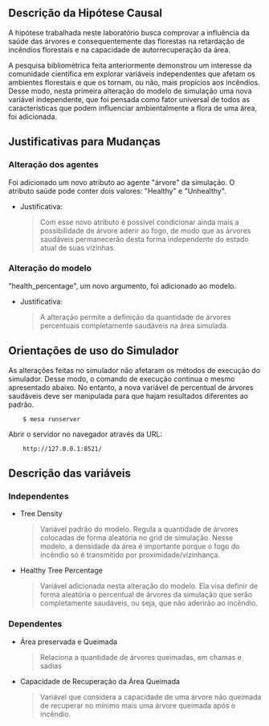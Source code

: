## Descrição da Hipótese Causal

A hipótese trabalhada neste laboratório busca comprovar a influência da saúde das árvores e consequentemente das florestas na retardação de incêndios florestais e na capacidade de autorrecuperação da área.

A pesquisa bibliométrica feita anteriormente demonstrou um interesse da comunidade científica em explorar variáveis independentes que afetam os ambientes florestais e que os tornam, ou não, mais propícios aos incêndios. Desse modo, nesta primeira alteração do modelo de simulação uma nova variável independente, que foi pensada como fator universal de todos as características que podem influenciar ambientalmente a flora de uma área, foi adicionada.

  

## Justificativas para Mudanças

### Alteração dos agentes
Foi adicionado um novo atributo ao agente "árvore" da simulação. O atributo saúde pode conter dois valores: "Healthy" e "Unhealthy".

- Justificativa:
	> Com esse novo atributo é possível condicionar ainda mais a possibilidade de árvore aderir ao fogo, de modo que as árvores saudáveis permanecerão desta forma independente do estado atual de suas vizinhas. 

### Alteração do modelo
"health_percentage", um novo argumento, foi adicionado ao modelo.

- Justificativa:
	>A alteração permite a definição da quantidade de árvores percentuais completamente saudáveis na área simulada.
  

## Orientações de uso do Simulador
As alterações feitas no simulador não afetaram os métodos de execução do simulador. Desse modo, o comando de execução continua o mesmo apresentado abaixo. No entanto, a nova variável de percentual de árvores saudáveis deve ser manipulada para que hajam resultados diferentes ao padrão.
``` 
	$ mesa runserver
```

Abrir o servidor no navegador através da URL:
```
    http://127.0.0.1:8521/
```


## Descrição das variáveis
### Independentes
- Tree Density
	>Variável padrão do modelo. Regula a quantidade de árvores colocadas de forma aleatória no grid de simulação. Nesse modelo, a densidade da área é importante porque o fogo do incêndio só é transmitido por proximidade/vizinhança. 

- Healthy Tree Percentage
	>Variável adicionada nesta alteração do modelo. Ela visa definir de forma aleatória o percentual de árvores da simulação que serão completamente saudáveis, ou seja, que não aderirão ao incêndio.

### Dependentes
- Área preservada e Queimada
	>Relaciona a quantidade de árvores queimadas, em chamas e sadias
- Capacidade de Recuperação da Área Queimada
	>Variável que considera a capacidade de uma árvore não queimada de recuperar no mínimo mais uma árvore queimada após o incêndio.